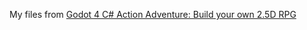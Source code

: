 My files from [Godot 4 C# Action Adventure: Build your own 2.5D RPG](https://www.udemy.com/course/godot-4-c-action-adventure-build-your-own-25d-rpg/?couponCode=ST19MT121224)
